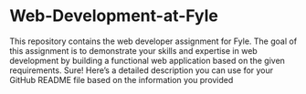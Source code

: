 # Web-Development-at-Fyle
This repository contains the web developer assignment for Fyle. The goal of this assignment is to demonstrate your skills and expertise in web development by building a functional web application based on the given requirements. Sure! Here’s a detailed description you can use for your GitHub README file based on the information you provided
